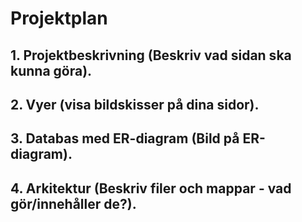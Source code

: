 # Projektplan

## 1. Projektbeskrivning (Beskriv vad sidan ska kunna göra).
## 2. Vyer (visa bildskisser på dina sidor).

## 3. Databas med ER-diagram (Bild på ER-diagram).
## 4. Arkitektur (Beskriv filer och mappar - vad gör/innehåller de?).


